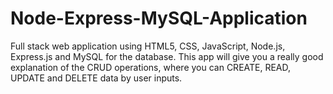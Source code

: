 # Node-Express-MySQL-Application
Full stack web application using HTML5, CSS, JavaScript, Node.js, Express.js and MySQL for the database.
This app will give you a really good explanation of the CRUD operations, where you can CREATE, READ, UPDATE and DELETE data by user inputs.


